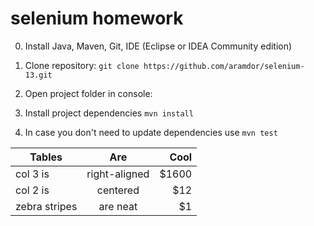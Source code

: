 # selenium homework
0. Install Java, Maven, Git, IDE (Eclipse or IDEA Community edition)

1. Clone repository:
``` git clone https://github.com/aramdor/selenium-13.git ```

2. Open project folder in console:

3. Install project dependencies
``` mvn install ```

4. In case you don't need to update dependencies use
``` mvn test ```

| Tables        | Are           | Cool  |
| ------------- |:-------------:| -----:|
| col 3 is      | right-aligned | $1600 |
| col 2 is      | centered      |   $12 |
| zebra stripes | are neat      |    $1 |
